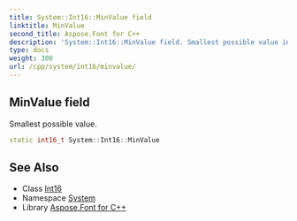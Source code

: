 ```yaml
---
title: System::Int16::MinValue field
linktitle: MinValue
second_title: Aspose.Font for C++
description: 'System::Int16::MinValue field. Smallest possible value in C++.'
type: docs
weight: 300
url: /cpp/system/int16/minvalue/
---
```

## MinValue field


Smallest possible value.

```cpp
static int16_t System::Int16::MinValue
```

## See Also

* Class [Int16](../)
* Namespace [System](../../)
* Library [Aspose.Font for C++](../../../)
